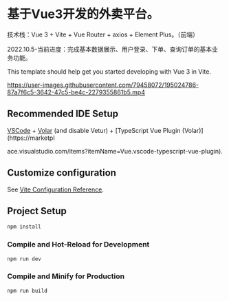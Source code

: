 # 基于Vue3开发的外卖平台。
技术栈：Vue 3 + Vite + Vue Router + axios + Element Plus。（前端）

2022.10.5-当前进度：完成基本数据展示、用户登录、下单、查询订单的基本业务功能。

This template should help get you started developing with Vue 3 in Vite.

https://user-images.githubusercontent.com/79458072/195024786-87a7f6c5-3642-47c5-be4c-2279355861b5.mp4

## Recommended IDE Setup

[VSCode](https://code.visualstudio.com/) + [Volar](https://marketplace.visualstudio.com/items?itemName=Vue.volar) (and disable Vetur) + [TypeScript Vue Plugin (Volar)](https://marketpl

ace.visualstudio.com/items?itemName=Vue.vscode-typescript-vue-plugin).

## Customize configuration

See [Vite Configuration Reference](https://vitejs.dev/config/).

## Project Setup

```sh
npm install
```

### Compile and Hot-Reload for Development

```sh
npm run dev
```

### Compile and Minify for Production

```sh
npm run build
```

